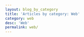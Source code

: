 ```yaml
---
layout: blog_by_category
title: 'Articles by category: Web'
category: web
desc: 'Web'
permalink: web/
---
```

